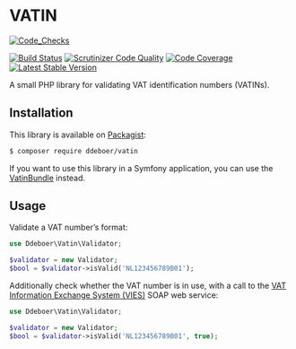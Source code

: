 VATIN
=====
[![Code_Checks](https://github.com/ddeboer/vatin/actions/workflows/code_checks.yml/badge.svg)](https://github.com/ddeboer/vatin/actions/workflows/code_checks.yml)

[![Build Status](https://travis-ci.org/ddeboer/vatin.svg?branch=master)](https://travis-ci.org/ddeboer/vatin)
[![Scrutinizer Code Quality](https://scrutinizer-ci.com/g/ddeboer/vatin/badges/quality-score.png?b=master)](https://scrutinizer-ci.com/g/ddeboer/vatin/?branch=master)
[![Code Coverage](https://scrutinizer-ci.com/g/ddeboer/vatin/badges/coverage.png?b=master)](https://scrutinizer-ci.com/g/ddeboer/vatin/?branch=master)
[![Latest Stable Version](https://poser.pugx.org/ddeboer/vatin/v/stable.png)](https://packagist.org/packages/ddeboer/vatin)

A small PHP library for validating VAT identification numbers (VATINs).

Installation
------------

This library is available on [Packagist](https://packagist.org/packages/ddeboer/vatin):

```bash
$ composer require ddeboer/vatin
```

If you want to use this library in a Symfony application, you can use the
[VatinBundle](https://github.com/ddeboer/vatin-bundle) instead.

Usage
-----

Validate a VAT number’s format:

```php
use Ddeboer\Vatin\Validator;

$validator = new Validator;
$bool = $validator->isValid('NL123456789B01');
```

Additionally check whether the VAT number is in use, with a call to the [VAT
Information Exchange System (VIES)](https://ec.europa.eu/taxation_customs/vies/faq.html#item_16) SOAP web service:

```php
use Ddeboer\Vatin\Validator;

$validator = new Validator;
$bool = $validator->isValid('NL123456789B01', true);
```
